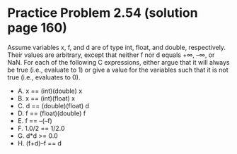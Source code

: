 # Practice Problem 2.54 (solution page 160)
Assume variables x, f, and d are of type int, float, and double, respectively. Their values are arbitrary, except that neither f nor d equals +∞, –∞, or NaN. For each of the following C expressions, either argue that it will always be true (i.e., evaluate to 1) or give a value for the variables such that it is not true (i.e., evaluates to 0).

- A. x == (int)(double) x
- B. x == (int)(float) x
- C. d == (double)(float) d
- D. f == (float)(double) f
- E. f == –(–f)
- F. 1.0/2 == 1/2.0
- G. d*d >= 0.0
- H. (f+d)–f == d